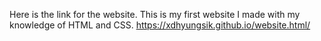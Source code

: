 Here is the link for the website. This is my first website I made with my knowledge of HTML and CSS. 
https://xdhyungsik.github.io/website.html/
